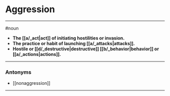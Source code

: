 # Aggression
---
#noun
- **The [[a/_act|act]] of initiating hostilities or invasion.**
- **The practice or habit of launching [[a/_attacks|attacks]].**
- **Hostile or [[d/_destructive|destructive]] [[b/_behavior|behavior]] or [[a/_actions|actions]].**
---
### Antonyms
- [[nonaggression]]
---
